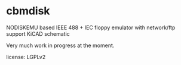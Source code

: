# cbmdisk
NODISKEMU based IEEE 488 + IEC floppy emulator with network/ftp support KiCAD schematic

Very much work in progress at the moment. 

license: LGPLv2


